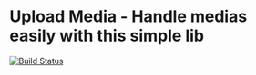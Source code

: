 # Upload Media - Handle medias easily with this simple lib

[![Build Status](https://travis-ci.org/apteles/Upload.svg?branch=master)](https://travis-ci.org/apteles/Upload)
